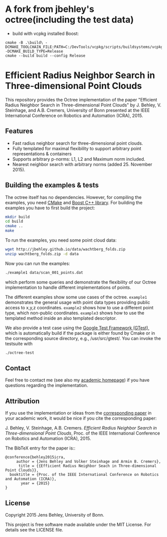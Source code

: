 # A fork from jbehley's octree(including the test data)

- build with vcpkg installed Boost:
```
cmake -B .\build\ -DCMAKE_TOOLCHAIN_FILE:PATH=C:/DevTools/vcpkg/scripts/buildsystems/vcpkg.cmake -DCMAKE_BUILD_TYPE=Release
cmake --build build --config Release
```


# Efficient Radius Neighbor Search in Three-dimensional Point Clouds

This repository provides the Octree implementation of the paper "Efficient Radius Neighbor Search in Three-dimensional Point Clouds" by J. Behley, V. Steinhage, and A.B. Cremers, University of Bonn presented at the IEEE International Conference on Robotics and Automation (ICRA), 2015.


## Features
- Fast radius neighbor search for three-dimensional point clouds.
- Fully templated for maximal flexibility to support arbitrary point representations & containers
- Supports arbitrary p-norms: L1, L2 and Maximum norm included.
- Nearest neighbor search with arbitrary norms (added 25. November 2015).

## Building the examples & tests

The octree itself has no dependencies. 
However, for compiling the examples, you need [CMake](http://www.cmake.org/) and [Boost C++ library](http://www.boost.org/).
For building the examples you have to first build the project:

```bash
mkdir build
cd build
cmake ..
make
```

To run the examples, you need some point cloud data:

```bash
wget http://jbehley.github.io/data/wachtberg_folds.zip
unzip wachtberg_folds.zip -d data
```

Now you can run the examples:

```bash
./example1 data/scan_001_points.dat
```

which perform some queries and demonstrate the flexibility of our Octree implementation to handle different implementations of points.

The different examples show some use cases of the octree. `example1` demonstrates the general usage with point data types providing public access to x,y,z coordinates. `example2` shows how to use a different point type, which non-public coordinates. `example3` shows how to use the templated method inside an also templated descriptor.

We also provide a test case using the [Google Test Framework (GTest)](https://code.google.com/p/googletest/), which is automatically build if the package is either found by Cmake or in the corresponding source directory, e.g., /usr/src/gtest/.
You can invoke the testsuite with

```bash
./octree-test
```

## Contact

Feel free to contact me (see also my [academic homepage](http://jbehley.github.io/)) if you have questions regarding the implementation.

## Attribution

If you use the implementation or ideas from the [corresponding paper](http://jbehley.github.io/papers/behley2015icra.pdf) in your academic work, it would be nice if you cite the corresponding paper:

J. Behley, V. Steinhage, A.B. Cremers. *Efficient Radius Neighbor Search in Three-dimensional Point Clouds*, Proc. of the IEEE International Conference on Robotics and Automation (ICRA), 2015.

The BibTeX entry for the paper is::
    
    @conference{behley2015icra,
         author = {Jens Behley and Volker Steinhage and Armin B. Cremers},
          title = {{Efficient Radius Neighbor Seach in Three-dimensional Point Clouds}},
      booktitle = {Proc. of the IEEE International Conference on Robotics and Automation (ICRA)},
           year = {2015}
    }

## License


Copyright 2015 Jens Behley, University of Bonn.

This project is free software made available under the MIT License. For details see the LICENSE file.